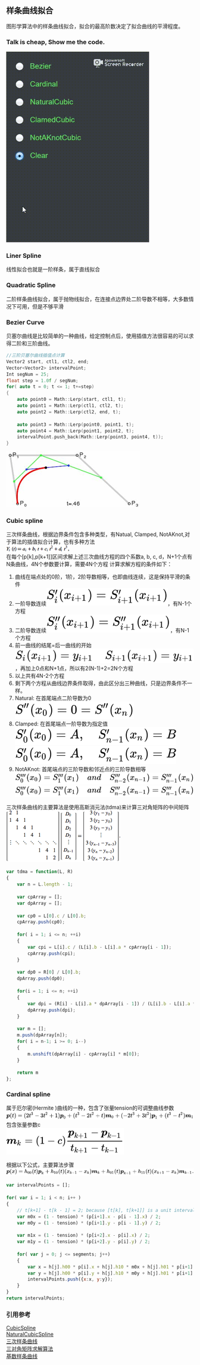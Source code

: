 ## 样条曲线拟合
图形学算法中的样条曲线拟合，拟合的最高阶数决定了拟合曲线的平滑程度。
### Talk is cheap, Show me the code.
<img src="image/result.gif" />

### Liner Spline
线性拟合也就是一阶样条，属于直线拟合

### Quadratic Spline
二阶样条曲线拟合，属于抛物线拟合，在连接点边界处二阶导数不相等，大多数情况下可用，但是不够平滑

### Bezier Curve
贝塞尔曲线是比较简单的一种曲线，给定控制点后，使用插值方法很容易的可以求得二阶和三阶曲线。  
```cpp
//三阶贝塞尔曲线插值点计算
Vector2 start, ctl1, ctl2, end;
Vector<Vector2> intervalPoint;
Int segNum = 25;
float step = 1.0f / segNum;
for( auto t = 0; t <= 1; t+=step)
{
    auto point0 = Math::Lerp(start, ctl1, t);
    auto point1 = Math::Lerp(ctl1, ctl2, t);
    auto point2 = Math::Lerp(ctl2, end, t);
    
    auto point3 = Math::Lerp(point0, point1, t);
    auto point4 = Math::Lerp(point1, point2, t);
    intervalPoint.push_back(Math::Lerp(point3, point4, t));
}
```
![](image/bezier.jpg)

### Cubic spline
三次样条曲线，根据边界条件包含多种类型，有Natual, Clamped, NotAKnot,对于算法的插值拟合计算，也有多种方法  
![](image/cubic2.gif)  
在每个[p[k],p[k+1]]区间求解上述三次曲线方程的四个系数a, b, c, d，N+1个点有N条曲线，4N个参数要计算，需要4N个方程
计算求解方程的条件如下：  
1. 曲线在端点处的0阶，1阶，2阶导数相等，也即曲线连续，这是保持平滑的条件
2. 一阶导数连续![](image/equation1.svg)，有N-1个方程
3. 二阶导数连续![](image/equation2.svg)，有N-1个方程
4. 前一曲线的结尾=后一曲线的开始![](image/equation3.svg)，再加上0点和N+1点，所以有2(N-1)+2=2N个方程
5. 以上共有4N-2个方程
6. 剩下两个方程从曲线边界条件取得，由此区分出三种曲线，只是边界条件不一样。
7. Natural: 在首尾端点二阶导数为0![](image/equation5.svg)
8. Clamped: 在首尾端点一阶导数为指定值![](image/equation6.svg)![](image/equation7.svg)
9. NotAKnot: 首尾端点的三阶导数和邻近点的三阶导数相等![](image/equation8.svg)![](image/equation8.svg)  

三次样条曲线的主要算法是使用高斯消元法(tdma)来计算三对角矩阵的中间矩阵  
![](image/cubic1.gif)  
```javascript
var tdma = function(L, R)
{
    var n = L.length - 1;

    var cpArray = [];
    var dpArray = [];

    var cp0 = L[0].c / L[0].b;
    cpArray.push(cp0);

    for( i = 1; i <= n; ++i)
    {
        var cpi = L[i].c / (L[i].b - L[i].a * cpArray[i - 1]);
        cpArray.push(cpi);
    }

    var dp0 = R[0] / L[0].b;
    dpArray.push(dp0);

    for(i = 1; i <= n; ++i)
    {
        var dpi = (R[i] - L[i].a * dpArray[i - 1]) / (L[i].b - L[i].a * cpArray[i - 1]);
        dpArray.push(dpi);
    }

    var m = [];
    m.push(dpArray[n]);
    for( i = n-1; i >= 0; i--)
    {
        m.unshift(dpArray[i] - cpArray[i] * m[0]);
    }

    return m
};
```

### Cardinal spline
属于厄尔密(Hermite )曲线的一种，包含了张量tension的可调整曲线参数  
![](image/cardinal.svg)  
包含张量参数c  
![](image/cardinal1.svg)  

根据以下公式，主要算法步骤  
![](image/cardinal3.svg)
```javascript
var intervalPoints = [];

for( var i = 1; i < n; i++ )
{
    // t[k+1] - t[k - 1] = 2; because [t[k], t[k+1]] is a unit interval [0, 1]
    var m0x = (1 - tension) * (p[i+1].x - p[i - 1].x) / 2;
    var m0y = (1 - tension) * (p[i+1].y - p[i - 1].y) / 2;

    var m1x = (1 - tension) * (p[i+2].x - p[i].x) / 2;
    var m1y = (1 - tension) * (p[i+2].y - p[i].y) / 2;

    for( var j = 0; j <= segments; j++)
    {
        var x = h[j].h00 * p[i].x + h[j].h10 * m0x + h[j].h01 * p[i+1].x + h[j].h11 * m1x;
        var y = h[j].h00 * p[i].y + h[j].h10 * m0y + h[j].h01 * p[i+1].y + h[j].h11 * m1y;
        intervalPoints.push({x:x, y:y});
    }
}
return intervalPoints;
```

### 引用参考

[CubicSpline](https://www.cnblogs.com/flysun027/p/10371726.html)  
[NaturalCubicSpline](http://mathworld.wolfram.com/CubicSpline.html)  
[三次样条曲线](https://zhuanlan.zhihu.com/p/62860859)  
[三对角矩阵求解算法](https://zh.wikipedia.org/wiki/%E4%B8%89%E5%AF%B9%E8%A7%92%E7%9F%A9%E9%98%B5%E7%AE%97%E6%B3%95)  
[基数样条曲线](https://en.wikipedia.org/wiki/Cubic_Hermite_spline)  
